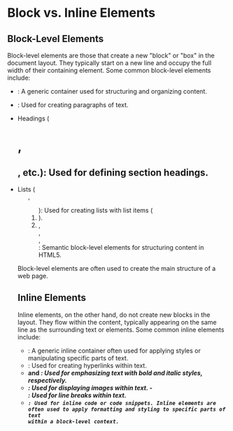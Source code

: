 # Block vs. Inline Elements

## Block-Level Elements

Block-level elements are those that create a new "block" or "box" in the document layout. They typically start on a new line and occupy the full width of their containing element. Some common block-level elements include:

- <div>: A generic container used for structuring and organizing content.
- <p>: Used for creating paragraphs of text.
- Headings (<h1>, <h2>, etc.): Used for defining section headings.
- Lists (<ul>, <ol>): Used for creating lists with list items (<li>).
- <section>, <article>, <nav>, <footer>: Semantic block-level elements for structuring content in HTML5.
Block-level elements are often used to create the main structure of a web page.

## Inline Elements

Inline elements, on the other hand, do not create new blocks in the layout. They flow within the content, typically appearing on the same line as the surrounding text or elements. Some common inline elements include:

- <span>: A generic inline container often used for applying styles or manipulating specific parts of text.
- <a>: Used for creating hyperlinks within text.
- <strong> and <em>: Used for emphasizing text with bold and italic styles, respectively.
- <img>: Used for displaying images within text.
-<br>: Used for line breaks within text.
- <code>: Used for inline code or code snippets.
Inline elements are often used to apply formatting and styling to specific parts of text within a block-level context.
